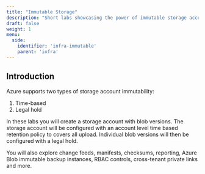 ```yaml
---
title: "Immutable Storage"
description: "Short labs showcasing the power of immutable storage accounts for legal hold purposes."
draft: false
weight: 1
menu:
  side:
    identifier: 'infra-immutable'
    parent: 'infra'
---
```


## Introduction

Azure supports two types of storage account immutability:

1. Time-based
1. Legal hold

In these labs you will create a storage account with blob versions. The storage account will be configured with an account level time based retention policy to covers all upload. Individual blob versions will then be configured with a legal hold.

You will also explore change feeds, manifests, checksums, reporting, Azure Blob immutable backup instances, RBAC controls, cross-tenant private links and more.
